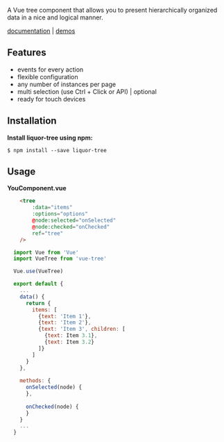 A Vue tree component that allows you to present hierarchically organized data in a nice and logical manner.

[documentation](https://amsik.github.io/liquor-tree/) | [demos](https://amsik.github.io/liquor-tree/)

## Features
* events for every action
* flexible configuration
* any number of instances per page
* multi selection (use Ctrl + Click or API) | optional
* ready for touch devices

## Installation
**Install liquor-tree using npm:**

```shell
$ npm install --save liquor-tree
```

## Usage

**YouComponent.vue**

```html
    <tree
        :data="items"
        :options="options"
        @node:selected="onSelected"
        @node:checked="onChecked"
        ref="tree"
    />
```
```javascript
  import Vue from 'Vue'
  import VueTree from 'vue-tree'

  Vue.use(VueTree)

  export default {
    ...
    data() {
      return {
        items: [
          {text: 'Item 1'},
          {text: 'Item 2'},
          {text: 'Item 3', children: [
            {text: Item 3.1},
            {text: Item 3.2}
          ]}
        ]
      }
    },
    
    methods: {
      onSelected(node) {
      },
      
      onChecked(node) {
      }
    }
    ...
  }
```
